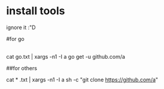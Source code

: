 # install tools
ignore it :"D

#for go

</br>
cat go.txt | xargs -n1 -I a go get -u github.com/a 
</br>

##for others
>
cat * .txt | xargs -n1 -I a sh -c "git clone https://github.com/a"


